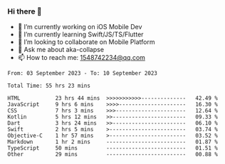 ### Hi there 👋

<!--
**AkaShark/AkaShark** is a ✨ _special_ ✨ repository because its `README.md` (this file) appears on your GitHub profile.

Here are some ideas to get you started:
-->

- 🔭 I’m currently working on iOS Mobile Dev
- 🌱 I’m currently learning Swift/JS/TS/Flutter
- 👯 I’m looking to collaborate on Mobile Platform 
- 💬 Ask me about aka-collapse
- 📫 How to reach me: 1548742234@qq.com


<!--START_SECTION:waka-->

```all_time
From: 03 September 2023 - To: 10 September 2023

Total Time: 55 hrs 23 mins

HTML           23 hrs 44 mins  >>>>>>>>>>>--------------   42.49 %
JavaScript     9 hrs 6 mins    >>>>---------------------   16.30 %
CSS            7 hrs 3 mins    >>>----------------------   12.64 %
Kotlin         5 hrs 12 mins   >>-----------------------   09.33 %
Dart           3 hrs 24 mins   >>-----------------------   06.10 %
Swift          2 hrs 5 mins    >------------------------   03.74 %
Objective-C    1 hr 57 mins    >------------------------   03.52 %
Markdown       1 hr 2 mins     -------------------------   01.87 %
TypeScript     50 mins         -------------------------   01.51 %
Other          29 mins         -------------------------   00.88 %
```

<!--END_SECTION:waka-->

<!-- 
[![Anurag's github stats](https://github-readme-stats.vercel.app/api?username=AkaShark&show_icons=true&theme=radical)](https://github.com/anuraghazra/github-readme-stats)

[![Top Langs](https://github-readme-stats.vercel.app/api/top-langs/?username=AkaShark&layout=compact)](https://github.com/anuraghazra/github-readme-stats)
-->
